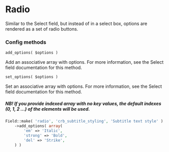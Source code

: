 # Radio

Similar to the Select field, but instead of in a select box, options are rendered as a set of radio buttons.

### Config methods

`add_options( $options )`

Add an associative array with options. For more information, see the Select field documentation for this method.

`set_options( $options )`

Set an associative array with options. For more information, see the Select field documentation for this method.

##### NB! If you provide indexed array with no key values, the default indexes **(0, 1, 2 …)** of the elements will be used.

```php
Field::make( 'radio', 'crb_subtitle_styling', 'Subtitle text style' )
    ->add_options( array(
        'em' => 'Italic',
        'strong' => 'Bold',
        'del' => 'Strike',
    ) )
```
